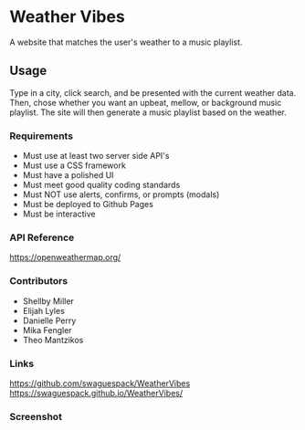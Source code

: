 # Weather Vibes 
A website that matches the user's weather to a music playlist. 
## Usage 
Type in a city, click search, and be presented with the current weather data. Then, chose whether you want an upbeat, mellow, or background music playlist. The site will then generate a music playlist based on the weather. 
### Requirements
* Must use at least two server side API's 
* Must use a CSS framework
* Must have a polished UI
* Must meet good quality coding standards
* Must NOT use alerts, confirms, or prompts (modals)
* Must be deployed to Github Pages
* Must be interactive 
### API Reference
https://openweathermap.org/
### Contributors 
* Shellby Miller
* Elijah Lyles
* Danielle Perry 
* Mika Fengler 
* Theo Mantzikos 
### Links 
https://github.com/swaguespack/WeatherVibes
https://swaguespack.github.io/WeatherVibes/
### Screenshot 
